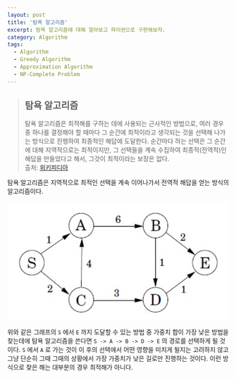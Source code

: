 ```yaml
---
layout: post
title: '탐욕 알고리즘'
excerpt: 탐욕 알고리즘에 대해 알아보고 파이썬으로 구현해보자.
category: Algorithm
tags:
  - Algorithm
  - Greedy Algorithm
  - Approximation Algorithm
  - NP-Complete Problem
---
```


> ## 탐욕 알고리즘
> 탐욕 알고리즘은 최적해를 구하는 데에 사용되는 근사적인 방법으로, 여러 경우 중 하나를 결정해야 할 때마다 그 순간에 최적이라고 생각되는 것을 선택해 나가는 방식으로 진행하여 최종적인 해답에 도달한다. 순간마다 하는 선택은 그 순간에 대해 지역적으로는 최적이지만, 그 선택들을 계속 수집하여 최종적(전역적)인 해답을 만들었다고 해서, 그것이 최적이라는 보장은 없다.  
> 출처: [위키피디아](https://ko.wikipedia.org/wiki/%ED%83%90%EC%9A%95_%EC%95%8C%EA%B3%A0%EB%A6%AC%EC%A6%98)

탐욕 알고리즘은 지역적으로 최적인 선택을 계속 이어나가서 전역적 해답을 얻는 방식의 알고리즘이다.  

<img src="/img/algorithm/graph-ex.png" style="width: 500px">

위와 같은 그래프의 `S` 에서 `E` 까지 도달할 수 있는 방법 중 가중치 합이 가장 낮은 방법을 찾는데에 탐욕 알고리즘을 쓴다면 `S -> A -> B -> D -> E` 의 경로를 선택하게 될 것이다. `S` 에서 `A` 로 가는 것이 이 후의 선택에서 어떤 영향을 미치게 될지는 고려하지 않고 그냥 단순히 그때 그때의 상황에서 가장 가중치가 낮은 길로만 진행하는 것이다. 이런 방식으로 찾은 해는 대부분의 경우 최적해가 아니다.